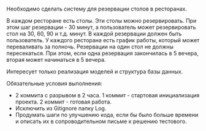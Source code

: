 Необходимо сделать систему для резервации столов в ресторанах.

В каждом ресторане есть столы. Эти столы можно резервировать. При этом шаг резервации - 30 минут, а пользователь может резервировать стол на 30, 60, 90 и т.д. минут. В каждой резервации должен быть пользователь. У каждого ресторана есть график работы, который может переваливать за полночь. Резервации на один стол не должны пересекаться. При этом, если одна резервация закончилась в 5 вечера, вторая может начинаться в 5 вечера.

Интересует только реализация моделей и структура базы данных.

Обязательные условия выполнения:

* 2 коммита с разрывом в 2 часа. 1 коммит - стартовая инициализация проекта. 2 коммит - готовая работа.
* Исключить из Gitignore папку Log.
* Продумать шаги по улучшению кода, если бы было больше времени и описать их в сопроводительном письме к решению тестового.
